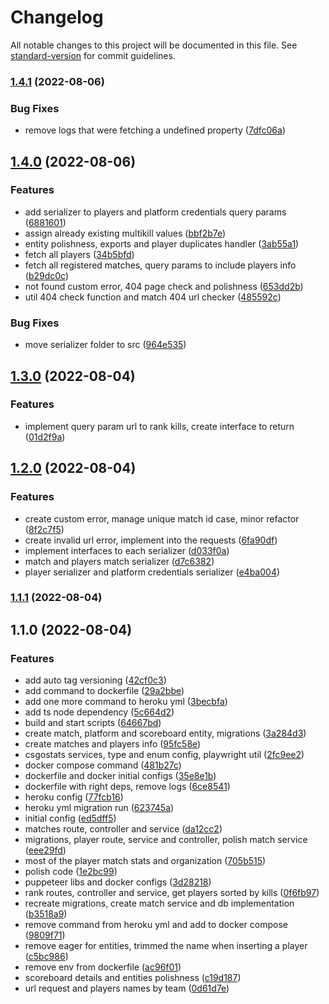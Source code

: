 # Changelog

All notable changes to this project will be documented in this file. See [standard-version](https://github.com/conventional-changelog/standard-version) for commit guidelines.

### [1.4.1](https://github.com/marcelosj3/csgodashboardrank/compare/v1.4.0...v1.4.1) (2022-08-06)


### Bug Fixes

* remove logs that were fetching a undefined property ([7dfc06a](https://github.com/marcelosj3/csgodashboardrank/commit/7dfc06a7e9c4ddcbb44e580418f3994009aadd23))

## [1.4.0](https://github.com/marcelosj3/csgodashboardrank/compare/v1.3.0...v1.4.0) (2022-08-06)


### Features

* add serializer to players and platform credentials query params ([6881601](https://github.com/marcelosj3/csgodashboardrank/commit/688160183a81a14b03ce6238f4e6338b0b4a850b))
* assign already existing multikill values ([bbf2b7e](https://github.com/marcelosj3/csgodashboardrank/commit/bbf2b7e63889dd6fc1483ea89302ade1e306eecb))
* entity polishness, exports and player duplicates handler ([3ab55a1](https://github.com/marcelosj3/csgodashboardrank/commit/3ab55a12cd638e3e06bb6946fa48436e98cf6cb6))
* fetch all players ([34b5bfd](https://github.com/marcelosj3/csgodashboardrank/commit/34b5bfd1c9e0fbc363c69818a6c19386f386b6db))
* fetch all registered matches, query params to include players info ([b29dc0c](https://github.com/marcelosj3/csgodashboardrank/commit/b29dc0c9f27dac3adbcba6bd326eabdcbef3f194))
* not found custom error, 404 page check and polishness ([653dd2b](https://github.com/marcelosj3/csgodashboardrank/commit/653dd2b7ddb8e46f5a6d185e502a89738b0d5ec1))
* util 404 check function and match 404 url checker ([485592c](https://github.com/marcelosj3/csgodashboardrank/commit/485592c890cea3da8336be9fe105bb5e433c9725))


### Bug Fixes

* move serializer folder to src ([964e535](https://github.com/marcelosj3/csgodashboardrank/commit/964e535ad09ab98540d696bee66170329e400cbb))

## [1.3.0](https://github.com/marcelosj3/csgodashboardrank/compare/v1.2.0...v1.3.0) (2022-08-04)


### Features

* implement query param url to rank kills, create interface to return ([01d2f9a](https://github.com/marcelosj3/csgodashboardrank/commit/01d2f9aacf69f315b6ef1fddd5d4a8f1b43c0e6e))

## [1.2.0](https://github.com/marcelosj3/csgodashboardrank/compare/v1.1.1...v1.2.0) (2022-08-04)


### Features

* create custom error, manage unique match id case, minor refactor ([8f2c7f5](https://github.com/marcelosj3/csgodashboardrank/commit/8f2c7f540c123712425e97a485061a741d665022))
* create invalid url error, implement into the requests ([6fa90df](https://github.com/marcelosj3/csgodashboardrank/commit/6fa90dfb870b93d74c1c67cb51d078a83b634324))
* implement interfaces to each serializer ([d033f0a](https://github.com/marcelosj3/csgodashboardrank/commit/d033f0abf6f696fb2a39a004d0f1cab4f124148d))
* match and players match serializer ([d7c6382](https://github.com/marcelosj3/csgodashboardrank/commit/d7c6382702be1ef5492180f8f06f45cf6825f5f4))
* player serializer and platform credentials serializer ([e4ba004](https://github.com/marcelosj3/csgodashboardrank/commit/e4ba0040bb63ebccabebd8c0043ff3b32ea56697))

### [1.1.1](https://github.com/marcelosj3/csgodashboardrank/compare/v1.1.0...v1.1.1) (2022-08-04)

## 1.1.0 (2022-08-04)


### Features

* add auto tag versioning ([42cf0c3](https://github.com/marcelosj3/csgodashboardrank/commit/42cf0c3bb3229ec6a22f4c1070cff57ade4c4255))
* add command to dockerfile ([29a2bbe](https://github.com/marcelosj3/csgodashboardrank/commit/29a2bbe0ff1e5b91f6f79fedea450bf55aef4cde))
* add one more command to heroku yml ([3becbfa](https://github.com/marcelosj3/csgodashboardrank/commit/3becbfa4fbb8006fd7988dc75702f2a2819e73ef))
* add ts node dependency ([5c664d2](https://github.com/marcelosj3/csgodashboardrank/commit/5c664d2f7072d809b26bc4952be189c4d9c7d32f))
* build and start scripts ([64667bd](https://github.com/marcelosj3/csgodashboardrank/commit/64667bdd2860470c591ad63d07661dea656a1121))
* create match, platform and scoreboard entity, migrations ([3a284d3](https://github.com/marcelosj3/csgodashboardrank/commit/3a284d3ab5b626470ec0ab223af9c867ee0bcc0c))
* create matches and players info ([95fc58e](https://github.com/marcelosj3/csgodashboardrank/commit/95fc58eebf9b90d5fca83d46c8152cdbbe92145a))
* csgostats services, type and enum config, playwright util ([2fc9ee2](https://github.com/marcelosj3/csgodashboardrank/commit/2fc9ee2efebe2b26c3c4f9c8dc3e0be9c67ebfd5))
* docker compose command ([481b27c](https://github.com/marcelosj3/csgodashboardrank/commit/481b27cc9de9b059645e82b28cf951869567d5a3))
* dockerfile and docker initial configs ([35e8e1b](https://github.com/marcelosj3/csgodashboardrank/commit/35e8e1baa601219896f684bb39c2ba67e46d8dd3))
* dockerfile with right deps, remove logs ([6ce8541](https://github.com/marcelosj3/csgodashboardrank/commit/6ce85410266660bb5e25abd0babf3aee5c64a8ce))
* heroku config ([77fcb16](https://github.com/marcelosj3/csgodashboardrank/commit/77fcb168d31c61d4169e37f3573a301e3ab3333f))
* heroku yml migration run ([623745a](https://github.com/marcelosj3/csgodashboardrank/commit/623745a88bf6e4b49191cef44ef518d9da0f1278))
* initial config ([ed5dff5](https://github.com/marcelosj3/csgodashboardrank/commit/ed5dff56a4586a50cc811bfd339f3ac6e04e9a56))
* matches route, controller and service ([da12cc2](https://github.com/marcelosj3/csgodashboardrank/commit/da12cc20bca4a15929aa519a53c0d3e335a21c08))
* migrations, player route, service and controller, polish match service ([eee29fd](https://github.com/marcelosj3/csgodashboardrank/commit/eee29fd959b08ffec7e23d927de57c5a6b165e9a))
* most of the player match stats and organization ([705b515](https://github.com/marcelosj3/csgodashboardrank/commit/705b51537e4f7758f79595b95bf77ff7e691b2d1))
* polish code ([1e2bc99](https://github.com/marcelosj3/csgodashboardrank/commit/1e2bc99174bbe233a124b65654b57559f2627feb))
* puppeteer libs and docker configs ([3d28218](https://github.com/marcelosj3/csgodashboardrank/commit/3d282181425bb25e5dc34b23f0f9007076450e1f))
* rank routes, controller and service, get players sorted by kills ([0f6fb97](https://github.com/marcelosj3/csgodashboardrank/commit/0f6fb978f26e5dbd85cc9f0ca43fde2b0d1ec2ed))
* recreate migrations, create match service and db implementation ([b3518a9](https://github.com/marcelosj3/csgodashboardrank/commit/b3518a916c027b34e1ba0a96fd31030a64fc6ff0))
* remove command from heroku yml and add to docker compose ([9809f71](https://github.com/marcelosj3/csgodashboardrank/commit/9809f719e0f68a72e415f416d481c1262647d597))
* remove eager for entities, trimmed the name when inserting a player ([c5bc986](https://github.com/marcelosj3/csgodashboardrank/commit/c5bc986724df97301279b9412e14500bfa20910c))
* remove env from dockerfile ([ac96f01](https://github.com/marcelosj3/csgodashboardrank/commit/ac96f01fb52745fcffecf8118331be5d8d4a3d6d))
* scoreboard details and entities polishness ([c19d187](https://github.com/marcelosj3/csgodashboardrank/commit/c19d187426674fdc2801bb8ecd65265379d27126))
* url request and players names by team ([0d61d7e](https://github.com/marcelosj3/csgodashboardrank/commit/0d61d7edc362101a83de452198664d15dc5ad0de))
